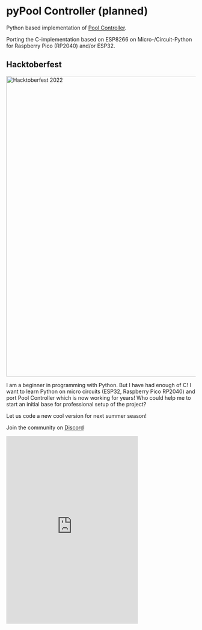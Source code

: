 # pyPool Controller (planned)

Python based implementation of [Pool Controller](https://github.com/smart-swimmingpool/pool-controller).

Porting the C-implementation based on ESP8266 on Micro-/Circuit-Python for Raspberry Pico (RP2040) and/or ESP32.

## Hacktoberfest

<img width="800" alt="Hacktoberfest 2022" src="https://user-images.githubusercontent.com/184547/191762878-c28f4e68-fd69-4306-9293-d7037b0c364a.png">


I am a beginner in programming with Python. But I have had enough of C! I want to learn Python on micro circuits (ESP32, Raspberry Pico RP2040) and port Pool Controller which is now working for years!
Who could help me to start an initial base for professional setup of the project?

Let us code a new cool version for next summer season!

Join the community on [Discord](https://discord.gg/ywHCYKdamu)

<iframe src="https://discord.com/widget?id=1024266669964668928&theme=dark" width="350" height="500" allowtransparency="true" frameborder="0" sandbox="allow-popups allow-popups-to-escape-sandbox allow-same-origin allow-scripts"></iframe>
